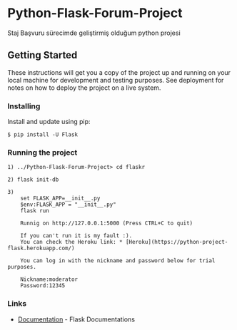 # Python-Flask-Forum-Project

Staj Başvuru sürecimde geliştirmiş olduğum python projesi

## Getting Started

These instructions will get you a copy of the project up and running on your local machine for development and testing purposes. See deployment for notes on how to deploy the project on a live system.

### Installing

Install and update using pip:
```
$ pip install -U Flask
```

### Running the project

```
1) ../Python-Flask-Forum-Project> cd flaskr

2) flask init-db

3) 
    set FLASK_APP=__init__.py
    $env:FLASK_APP = "__init__.py"
    flask run

    Runnig on http://127.0.0.1:5000 (Press CTRL+C to quit)

    If you can't run it is my fault :).
    You can check the Heroku link: * [Heroku](https://python-project-flask.herokuapp.com/)

    You can log in with the nickname and password below for trial purposes.

    Nickname:moderator
    Password:12345
```

### Links

* [Documentation](https://flask.palletsprojects.com/en/2.1.x/) - Flask Documentations
